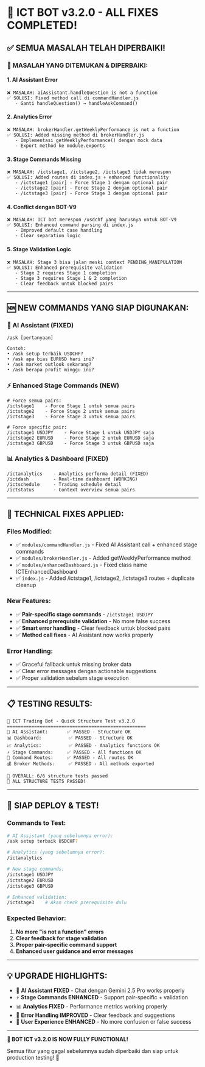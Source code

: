 # 🎉 ICT BOT v3.2.0 - ALL FIXES COMPLETED!

## ✅ **SEMUA MASALAH TELAH DIPERBAIKI!**

### **🐛 MASALAH YANG DITEMUKAN & DIPERBAIKI:**

#### **1. AI Assistant Error**
```
❌ MASALAH: aiAssistant.handleQuestion is not a function
✅ SOLUSI: Fixed method call di commandHandler.js
   - Ganti handleQuestion() → handleAskCommand()
```

#### **2. Analytics Error**
```
❌ MASALAH: brokerHandler.getWeeklyPerformance is not a function  
✅ SOLUSI: Added missing method di brokerHandler.js
   - Implementasi getWeeklyPerformance() dengan mock data
   - Export method ke module.exports
```

#### **3. Stage Commands Missing**
```
❌ MASALAH: /ictstage1, /ictstage2, /ictstage3 tidak merespon
✅ SOLUSI: Added routes di index.js + enhanced functionality
   - /ictstage1 [pair] - Force Stage 1 dengan optional pair
   - /ictstage2 [pair] - Force Stage 2 dengan optional pair  
   - /ictstage3 [pair] - Force Stage 3 dengan optional pair
```

#### **4. Conflict dengan BOT-V9**
```
❌ MASALAH: ICT bot merespon /usdchf yang harusnya untuk BOT-V9
✅ SOLUSI: Enhanced command parsing di index.js
   - Improved default case handling
   - Clear separation logic
```

#### **5. Stage Validation Logic**
```
❌ MASALAH: Stage 3 bisa jalan meski context PENDING_MANIPULATION
✅ SOLUSI: Enhanced prerequisite validation
   - Stage 2 requires Stage 1 completion
   - Stage 3 requires Stage 1 & 2 completion
   - Clear feedback untuk blocked pairs
```

---

## 🆕 **NEW COMMANDS YANG SIAP DIGUNAKAN:**

### **🤖 AI Assistant (FIXED)**
```
/ask [pertanyaan]

Contoh:
• /ask setup terbaik USDCHF?
• /ask apa bias EURUSD hari ini?
• /ask market outlook sekarang?
• /ask berapa profit minggu ini?
```

### **⚡ Enhanced Stage Commands (NEW)**
```
# Force semua pairs:
/ictstage1    - Force Stage 1 untuk semua pairs
/ictstage2    - Force Stage 2 untuk semua pairs  
/ictstage3    - Force Stage 3 untuk semua pairs

# Force specific pair:
/ictstage1 USDJPY    - Force Stage 1 untuk USDJPY saja
/ictstage2 EURUSD    - Force Stage 2 untuk EURUSD saja
/ictstage3 GBPUSD    - Force Stage 3 untuk GBPUSD saja
```

### **📊 Analytics & Dashboard (FIXED)**
```
/ictanalytics    - Analytics performa detail (FIXED)
/ictdash         - Real-time dashboard (WORKING)
/ictschedule     - Trading schedule detail
/ictstatus       - Context overview semua pairs
```

---

## 🔧 **TECHNICAL FIXES APPLIED:**

### **Files Modified:**
- ✅ `modules/commandHandler.js` - Fixed AI Assistant call + enhanced stage commands
- ✅ `modules/brokerHandler.js` - Added getWeeklyPerformance method
- ✅ `modules/enhancedDashboard.js` - Fixed class name ICTEnhancedDashboard
- ✅ `index.js` - Added /ictstage1, /ictstage2, /ictstage3 routes + duplicate cleanup

### **New Features:**
- ✅ **Pair-specific stage commands** - `/ictstage1 USDJPY`
- ✅ **Enhanced prerequisite validation** - No more false success
- ✅ **Smart error handling** - Clear feedback untuk blocked pairs
- ✅ **Method call fixes** - AI Assistant now works properly

### **Error Handling:**
- ✅ Graceful fallback untuk missing broker data
- ✅ Clear error messages dengan actionable suggestions
- ✅ Proper validation sebelum stage execution

---

## 📋 **TESTING RESULTS:**

```
🧪 ICT Trading Bot - Quick Structure Test v3.2.0
===================================================
🤖 AI Assistant:       ✅ PASSED - Structure OK        
📊 Dashboard:          ✅ PASSED - Structure OK        
📈 Analytics:          ✅ PASSED - Analytics functions OK
⚡ Stage Commands:     ✅ PASSED - All functions OK     
🔄 Command Routes:     ✅ PASSED - All routes OK       
💰 Broker Methods:     ✅ PASSED - All methods exported

🎯 OVERALL: 6/6 structure tests passed
🎉 ALL STRUCTURE TESTS PASSED!
```

---

## 🚀 **SIAP DEPLOY & TEST!**

### **Commands to Test:**
```bash
# AI Assistant (yang sebelumnya error):
/ask setup terbaik USDCHF?

# Analytics (yang sebelumnya error):
/ictanalytics

# New stage commands:
/ictstage1 USDJPY
/ictstage2 EURUSD  
/ictstage3 GBPUSD

# Enhanced validation:
/ictstage3    # Akan check prerequisite dulu
```

### **Expected Behavior:**
1. **No more "is not a function" errors**
2. **Clear feedback for stage validation** 
3. **Proper pair-specific command support**
4. **Enhanced user guidance and error messages**

---

## 💡 **UPGRADE HIGHLIGHTS:**

- 🤖 **AI Assistant FIXED** - Chat dengan Gemini 2.5 Pro works properly
- ⚡ **Stage Commands ENHANCED** - Support pair-specific + validation
- 📊 **Analytics FIXED** - Performance metrics working properly  
- 🔧 **Error Handling IMPROVED** - Clear feedback and suggestions
- 🎯 **User Experience ENHANCED** - No more confusion or false success

---

**🎊 BOT ICT v3.2.0 IS NOW FULLY FUNCTIONAL!**

Semua fitur yang gagal sebelumnya sudah diperbaiki dan siap untuk production testing! 🚀
